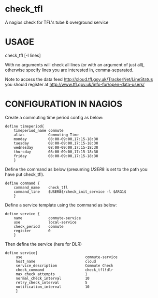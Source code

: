 check_tfl
=========

A nagios check for TFL's tube & overground service

USAGE
=====

check_tfl [-l lines]

With no arguments will check all lines (or with an argument of just all),
otherwise specify lines you are interested in, comma-separated.

Note to access the data feed http://cloud.tfl.gov.uk/TrackerNet/LineStatus
you should register at http://www.tfl.gov.uk/info-for/open-data-users/

CONFIGURATION IN NAGIOS
=======================

Create a commuting time period config as below:

    define timeperiod{
        timeperiod_name commute
        alias           Commuting Time
        monday          08:00-09:00,17:15-18:30
        tuesday         08:00-09:00,17:15-18:30
        wednesday       08:00-09:00,17:15-18:30
        thursday        08:00-09:00,17:15-18:30
        friday          08:00-09:00,17:15-18:30
        }

Define the command as below (presuming $USER8$ is set to the path you have
put check_tfl).

    define command {
        command_name    check_tfl
        command_line    $USER8$/check_init_service -l $ARG1$
        }

Define a service template using the command as below:

    define service {
        name            commute-service
        use             local-service
        check_period    commute
        register        0
        }

Then define the service (here for DLR)

    define service{
         use                             commute-service
         host_name                       cloud
         service_description             Commute Check
         check_command                   check_tfl!dlr
         max_check_attempts              1
         normal_check_interval           10
         retry_check_interval            5
         notification_interval           10
         }
